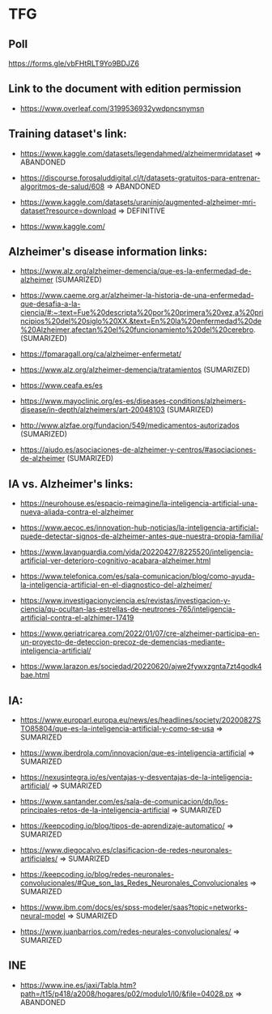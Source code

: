 # TFG

## Poll

https://forms.gle/vbFHtRLT9Yo9BDJZ6

## Link to the document with edition permission

- https://www.overleaf.com/3199536932ywdpncsnymsn

## Training dataset's link:

- https://www.kaggle.com/datasets/legendahmed/alzheimermridataset => ABANDONED

- https://discourse.forosaluddigital.cl/t/datasets-gratuitos-para-entrenar-algoritmos-de-salud/608 => ABANDONED

- https://www.kaggle.com/datasets/uraninjo/augmented-alzheimer-mri-dataset?resource=download => DEFINITIVE

- https://www.kaggle.com/

## Alzheimer's disease information links:

- https://www.alz.org/alzheimer-demencia/que-es-la-enfermedad-de-alzheimer (SUMARIZED)

- https://www.caeme.org.ar/alzheimer-la-historia-de-una-enfermedad-que-desafia-a-la-ciencia/#:~:text=Fue%20descripta%20por%20primera%20vez,a%20principios%20del%20siglo%20XX.&text=En%20la%20enfermedad%20de%20Alzheimer,afectan%20el%20funcionamiento%20del%20cerebro. (SUMARIZED)

- https://fpmaragall.org/ca/alzheimer-enfermetat/

- https://www.alz.org/alzheimer-demencia/tratamientos (SUMARIZED)

- https://www.ceafa.es/es

- https://www.mayoclinic.org/es-es/diseases-conditions/alzheimers-disease/in-depth/alzheimers/art-20048103 (SUMARIZED)

- http://www.alzfae.org/fundacion/549/medicamentos-autorizados (SUMARIZED)

- https://aiudo.es/asociaciones-de-alzheimer-y-centros/#asociaciones-de-alzheimer (SUMARIZED)


## IA vs. Alzheimer's links:

- https://neurohouse.es/espacio-reimagine/la-inteligencia-artificial-una-nueva-aliada-contra-el-alzheimer

- https://www.aecoc.es/innovation-hub-noticias/la-inteligencia-artificial-puede-detectar-signos-de-alzheimer-antes-que-nuestra-propia-familia/

- https://www.lavanguardia.com/vida/20220427/8225520/inteligencia-artificial-ver-deterioro-cognitivo-acabara-alzheimer.html

- https://www.telefonica.com/es/sala-comunicacion/blog/como-ayuda-la-inteligencia-artificial-en-el-diagnostico-del-alzheimer/

- https://www.investigacionyciencia.es/revistas/investigacion-y-ciencia/qu-ocultan-las-estrellas-de-neutrones-765/inteligencia-artificial-contra-el-alzhimer-17419

- https://www.geriatricarea.com/2022/01/07/cre-alzheimer-participa-en-un-proyecto-de-deteccion-precoz-de-demencias-mediante-inteligencia-artificial/

- https://www.larazon.es/sociedad/20220620/ajwe2fywxzgnta7zt4godk4bae.html

## IA:

- https://www.europarl.europa.eu/news/es/headlines/society/20200827STO85804/que-es-la-inteligencia-artificial-y-como-se-usa => SUMARIZED

- https://www.iberdrola.com/innovacion/que-es-inteligencia-artificial => SUMARIZED

- https://nexusintegra.io/es/ventajas-y-desventajas-de-la-inteligencia-artificial/ => SUMARIZED

- https://www.santander.com/es/sala-de-comunicacion/dp/los-principales-retos-de-la-inteligencia-artificial => SUMARIZED

- https://keepcoding.io/blog/tipos-de-aprendizaje-automatico/ => SUMARIZED

- https://www.diegocalvo.es/clasificacion-de-redes-neuronales-artificiales/ => SUMARIZED

- https://keepcoding.io/blog/redes-neuronales-convolucionales/#Que_son_las_Redes_Neuronales_Convolucionales => SUMARIZED

- https://www.ibm.com/docs/es/spss-modeler/saas?topic=networks-neural-model => SUMARIZED

- https://www.juanbarrios.com/redes-neurales-convolucionales/ => SUMARIZED

## INE

- https://www.ine.es/jaxi/Tabla.htm?path=/t15/p418/a2008/hogares/p02/modulo1/l0/&file=04028.px => ABANDONED

